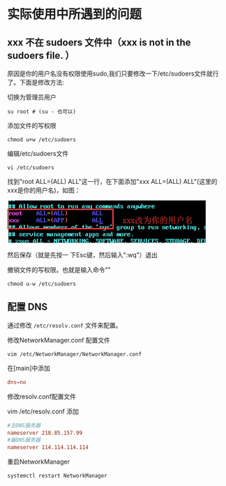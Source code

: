 # 实际使用中所遇到的问题

## xxx 不在 sudoers 文件中（xxx is not in the sudoers file. ）

原因是你的用户名没有权限使用sudo,我们只要修改一下/etc/sudoers文件就行了。下面是修改方法:  

切换为管理员用户

``` shell
su root # (su - 也可以)
```

添加文件的写权限

```shell
chmod u+w /etc/sudoers
```

编辑/etc/sudoers文件

```shell
vi /etc/sudoers
```

找到"root ALL=(ALL) ALL"这一行，在下面添加"xxx ALL=(ALL) ALL"(这里的xxx是你的用户名)，如图：

![图示](res/add-user-to-sudoers.png)

然后保存（就是先按一 下Esc键，然后输入":wq"）退出

撤销文件的写权限。也就是输入命令""

```shell
chmod u-w /etc/sudoers
```

## 配置 DNS

通过修改 ``/etc/resolv.conf`` 文件来配置。  

修改NetworkManager.conf 配置文件

```shell
vim /etc/NetworkManager/NetworkManager.conf
```

在[main]中添加

```conf
dns=no
```

修改resolv.conf配置文件

vim /etc/resolv.conf
添加

```conf
#主DNS服务器
nameserver 218.85.157.99
#备DNS服务器
nameserver 114.114.114.114
```

重启NetworkManager

```shell
systemctl restart NetworkManager
```